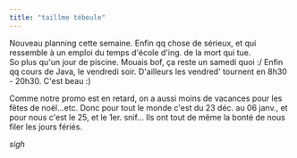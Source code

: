 ```yaml
---
title: "taillme tébeule"
---
```


Nouveau planning cette semaine. Enfin qq chose de sérieux, et qui ressemble à
un emploi du temps d'école d'ing. de la mort qui tue.  
So plus qu'un jour de piscine. Mouais bof, ça reste un samedi quoi :/ Enfin qq
cours de Java, le vendredi soir. D'ailleurs les vendred' tournent en 8h30 -
20h30. C'est beau :)

Comme notre promo est en retard, on a aussi moins de vacances pour les fêtes
de noël...etc. Donc pour tout le monde c'est du 23 déc. au 06 janv., et pour
nous c'est le 25, et le 1er. snif... Ils ont tout de même la bonté de nous
filer les jours fériés.

*sigh*

